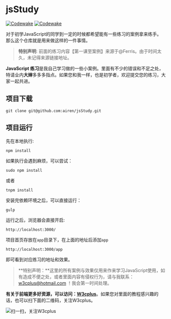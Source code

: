 # jsStudy

[![Codewake](https://www.codewake.com/badges/ask_question.svg)](https://www.codewake.com/p/jsstudy)
[![Codewake](https://www.codewake.com/badges/ask_question_flat_square.svg)](https://www.codewake.com/p/jsstudy)

对于初学JavaScript的同学到一定的时候都希望能有一些练习的案例拿来练手。那么这个仓库就是用来做这样的一件事情。

> **特别声明**: 前面的练习内容【第一课至案例】来源于@Ferris。由于时间太久，未记得来源链接地址。

**JavaScript 练习**是我自己学习做的一些小案例。里面有不少的错误和不足之处，特请业内**大婶**多多多指点。如果您和我一样，也是初学者，欢迎提交您的练习，大家一起共进。

## 项目下载

	git clone git@github.com:airen/jsStudy.git

## 项目运行

先在本地执行:

	npm install

如果执行会遇到麻烦，可以尝试：

	sudo npm install

或者

	tnpm install

安装完依赖环境之后，可以直接运行：

	gulp

运行之后，浏览器会直接开启:

	http://localhost:3000/

项目首页存放在`app`目录下，在上面的地址后添加`app`

	http://localhost:3000/app

即可看到对应练习的地址和效果。

> **特别声明：**这里的所有案例与效果仅用来作来学习JavaScript使用，如有造成不便之处，或者里面内容有侵权行为，请与我联系：w3cplus@hotmail.com  ！我会第一时间处理。

**有关于前端更多好资源，可以访问：[W3cplus](http://www.w3cplus.com)**。如果您对里面的教程感兴趣的话，也可以扫下面的二维码，关注W3cplus。

![扫一扫，关注W3cplus](http://www.w3cplus.com/sites/default/files/w3cplus-weixin.jpg "扫一扫，关注W3cplus")
